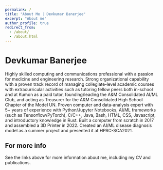 ```yaml
---
permalink: /
title: "About Me | Devkumar Banerjee"
excerpt: "About me"
author_profile: true
redirect_from: 
  - /about/
  - /about.html
---
```

Devkumar Banerjee
================
Highly skilled computing and communications professional with a passion for medicine and engineering research. Strong organizational capability with a proven track record of managing collegiate-level academic courses with extracurricular activities such as tutoring fellow peers both in-school and at Kumon as a paid tutor, founding/leading the A&M Consolidated AI/ML Club, and acting as Treasurer for the A&M Consolidated High School Chapter of the Model UN. Proven computer and data-analysis expert with 5+ years of experience with Python/Jupyter Notebooks, AI/ML frameworks (such as Tensorflow/PyTorch), C/C++, Java, Bash, HTML, CSS, Javascript, and introductory knowledge in Rust. Built a computer from scratch in 2017 and assembled a 3D Printer in 2022. Created an AI/ML disease diagnosis model as a summer project and presented it at HPRC-SCA2021.

For more info
------
See the links above for more information about me, including my CV and publications.
